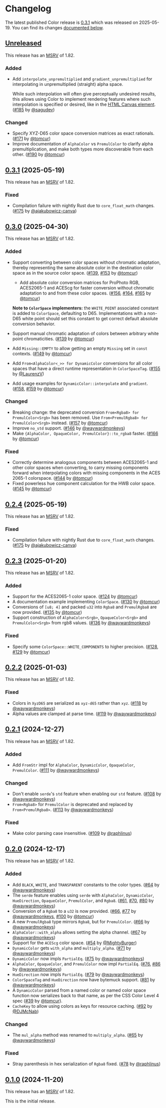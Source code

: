 <!-- Instructions

This changelog follows the patterns described here: <https://keepachangelog.com/en/>.

Subheadings to categorize changes are `added, changed, deprecated, removed, fixed, security`.

-->

# Changelog

The latest published Color release is [0.3.1](#031-2025-05-19) which was released on 2025-05-19.
You can find its changes [documented below](#031-2025-05-19).

## [Unreleased]

This release has an [MSRV][] of 1.82.

### Added

* Add `interpolate_unpremultiplied` and `gradient_unpremultiplied` for interpolating in unpremultiplied (straight) alpha space.

  While such interpolation will often give perceptually undesired results, this allows using Color to implement rendering features where such interpolation is specified or desired, like in the [HTML Canvas element][]. ([#185][] by [@sagudev][])

[HTML Canvas element]: https://html.spec.whatwg.org/commit-snapshots/a93c6fa9fa95e31f1caa05f2f8abc650669df7c3/#interpolation

### Changed

* Specify XYZ-D65 color space conversion matrices as exact rationals. ([#171][] by [@tomcur][])
* Improve documentation of `AlphaColor` vs `PremulColor` to clarify alpha premultiplication, and make both types more discoverable from each other. ([#190][] by [@tomcur][])

## [0.3.1][] (2025-05-19)

This release has an [MSRV][] of 1.82.

### Fixed

* Compilation failure with nightly Rust due to `core_float_math` changes. ([#175][] by [@ajakubowicz-canva][])

## [0.3.0][] (2025-04-30)

This release has an [MSRV][] of 1.82.

### Added

* Support converting between color spaces without chromatic adaptation, thereby representing the same absolute color in the destination color space as in the source color space. ([#139][], [#153][] by [@tomcur][])
  * Add absolute color conversion matrices for ProPhoto RGB, ACES2065-1 and ACEScg for faster conversion without chromatic adaptation to and from these color spaces. ([#156][], [#164][], [#165][] by [@tomcur][])

  **Note to `ColorSpace` implementers:** the `WHITE_POINT` associated constant is added to `ColorSpace`, defaulting to D65.
  Implementations with a non-D65 white point should set this constant to get correct default absolute conversion behavior.
* Support manual chromatic adaptation of colors between arbitrary white point chromaticities.  ([#139][] by [@tomcur][])
* Add `Missing::EMPTY` to allow getting an empty `Missing` set in `const` contexts. ([#149][] by [@tomcur][])
* Add `From<AlphaColor<_>> for DynamicColor` conversions for all color spaces that have a direct runtime representation in `ColorSpaceTag`. ([#155][] by [@LaurenzV][])
* Add usage examples for `DynamicColor::interpolate` and `gradient`. ([#158][], [#159][] by [@tomcur][])

### Changed

* Breaking change: the deprecated conversion `From<Rgba8> for PremulColor<Srgb>` has been removed. Use `From<PremulRgba8> for PremulColor<Srgb>` instead. ([#157][] by [@tomcur][])
* Improve `no_std` support. ([#146][] by [@waywardmonkeys][])
* Make `{AlphaColor, OpaqueColor, PremulColor}::to_rgba8` faster. ([#166][] by [@tomcur][])

### Fixed

* Correctly determine analogous components between ACES2065-1 and other color spaces when converting,
  to carry missing components forward when interpolating colors with missing components in the ACES 2065-1 colorspace. ([#144][] by [@tomcur][])
* Fixed powerless hue component calculation for the HWB color space. ([#145][] by [@tomcur][])

## [0.2.4][] (2025-05-19)

This release has an [MSRV][] of 1.82.

### Fixed

* Compilation failure with nightly Rust due to `core_float_math` changes. ([#175][] by [@ajakubowicz-canva][])

## [0.2.3][] (2025-01-20)

This release has an [MSRV][] of 1.82.

### Added

* Support for the ACES2065-1 color space. ([#124][] by [@tomcur][])
* A documentation example implementing `ColorSpace`. ([#130][] by [@tomcur][])
* Conversions of `[u8; 4]` and packed `u32` into `Rgba8` and `PremulRgba8` are now provided. ([#135][] by [@tomcur][])
* Support construction of `AlphaColor<Srgb>`, `OpaqueColor<Srgb>` and `PremulColor<Srgb>` from rgb8 values. ([#136][] by [@waywardmonkeys][])

### Fixed

* Specify some `ColorSpace::WHITE_COMPONENTS` to higher precision. ([#128][], [#129][] by [@tomcur][])

## [0.2.2][] (2025-01-03)

This release has an [MSRV][] of 1.82.

### Fixed

* Colors in `XyzD65` are serialized as `xyz-d65` rather than `xyz`. ([#118][] by [@waywardmonkeys][])
* Alpha values are clamped at parse time. ([#119][] by [@waywardmonkeys][])

## [0.2.1][] (2024-12-27)

This release has an [MSRV][] of 1.82.

### Added

* Add `FromStr` impl for `AlphaColor`, `DynamicColor`, `OpaqueColor`, `PremulColor`. ([#111][] by [@waywardmonkeys][])

### Changed

* Don't enable `serde`'s `std` feature when enabling our `std` feature. ([#108][] by [@waywardmonkeys][])
* `From<Rgba8>` for `PremulColor` is deprecated and replaced by `From<PremulRgba8>`. ([#113][] by [@waywardmonkeys][])

### Fixed

* Make color parsing case insensitive. ([#109][] by [@raphlinus][])

## [0.2.0][] (2024-12-17)

This release has an [MSRV][] of 1.82.

### Added

* Add `BLACK`, `WHITE`, and `TRANSPARENT` constants to the color types. ([#64][] by [@waywardmonkeys][])
* The `serde` feature enables using `serde` with `AlphaColor`, `DynamicColor`, `HueDirection`, `OpaqueColor`, `PremulColor`, and `Rgba8`. ([#61][], [#70][], [#80][] by [@waywardmonkeys][])
* Conversion of a `Rgba8` to a `u32` is now provided. ([#66][], [#77][] by [@waywardmonkeys][], [#100][] by [@tomcur][])
* A new `PremulRgba8` type mirrors `Rgba8`, but for `PremulColor`. ([#66][] by [@waywardmonkeys][])
* `AlphaColor::with_alpha` allows setting the alpha channel. ([#67][] by [@waywardmonkeys][])
* Support for the `ACEScg` color space. ([#54][] by [@MightyBurger][])
* `DynamicColor` gets `with_alpha` and `multiply_alpha`. ([#71][] by [@waywardmonkeys][])
* `DynamicColor` now impls `PartialEq`. ([#75][] by [@waywardmonkeys][])
* `AlphaColor`, `OpaqueColor`, and `PremulColor` now impl `PartialEq`. ([#76][], [#86][] by [@waywardmonkeys][])
* `HueDirection` now impls `PartialEq`. ([#79][] by [@waywardmonkeys][])
* `ColorSpaceTag` and `HueDirection` now have bytemuck support. ([#81][] by [@waywardmonkeys][])
* A `DynamicColor` parsed from a named color or named color space function now serializes back to that name, as per the CSS Color Level 4 spec ([#39][] by [@tomcur][]).
* `CacheKey` to allow using colors as keys for resource caching. ([#92][] by [@DJMcNab][])

### Changed

* The `mul_alpha` method was renamed to `multiply_alpha`. ([#65][] by [@waywardmonkeys][])

### Fixed

* Stray parenthesis in hex serialization of `Rgba8` fixed. ([#78][] by [@raphlinus][])

## [0.1.0][] (2024-11-20)

This release has an [MSRV][] of 1.82.

This is the initial release.

[@ajakubowicz-canva]: https://github.com/ajakubowicz-canva
[@DJMcNab]: https://github.com/DJMcNab
[@LaurenzV]: https://github.com/LaurenzV
[@MightyBurger]: https://github.com/MightyBurger
[@raphlinus]: https://github.com/raphlinus
[@sagudev]: https://github.com/sagudev
[@tomcur]: https://github.com/tomcur
[@waywardmonkeys]: https://github.com/waywardmonkeys

[#39]: https://github.com/linebender/color/pull/39
[#54]: https://github.com/linebender/color/pull/54
[#61]: https://github.com/linebender/color/pull/61
[#64]: https://github.com/linebender/color/pull/64
[#65]: https://github.com/linebender/color/pull/65
[#66]: https://github.com/linebender/color/pull/66
[#67]: https://github.com/linebender/color/pull/67
[#70]: https://github.com/linebender/color/pull/70
[#71]: https://github.com/linebender/color/pull/71
[#75]: https://github.com/linebender/color/pull/75
[#76]: https://github.com/linebender/color/pull/76
[#77]: https://github.com/linebender/color/pull/77
[#78]: https://github.com/linebender/color/pull/78
[#79]: https://github.com/linebender/color/pull/79
[#80]: https://github.com/linebender/color/pull/80
[#81]: https://github.com/linebender/color/pull/81
[#86]: https://github.com/linebender/color/pull/86
[#92]: https://github.com/linebender/color/pull/92
[#100]: https://github.com/linebender/color/pull/100
[#108]: https://github.com/linebender/color/pull/108
[#109]: https://github.com/linebender/color/pull/109
[#111]: https://github.com/linebender/color/pull/111
[#113]: https://github.com/linebender/color/pull/113
[#118]: https://github.com/linebender/color/pull/118
[#119]: https://github.com/linebender/color/pull/119
[#124]: https://github.com/linebender/color/pull/124
[#128]: https://github.com/linebender/color/pull/128
[#129]: https://github.com/linebender/color/pull/129
[#130]: https://github.com/linebender/color/pull/130
[#135]: https://github.com/linebender/color/pull/135
[#136]: https://github.com/linebender/color/pull/136
[#139]: https://github.com/linebender/color/pull/139
[#144]: https://github.com/linebender/color/pull/144
[#145]: https://github.com/linebender/color/pull/145
[#146]: https://github.com/linebender/color/pull/146
[#149]: https://github.com/linebender/color/pull/149
[#153]: https://github.com/linebender/color/pull/153
[#155]: https://github.com/linebender/color/pull/155
[#156]: https://github.com/linebender/color/pull/156
[#157]: https://github.com/linebender/color/pull/157
[#158]: https://github.com/linebender/color/pull/158
[#159]: https://github.com/linebender/color/pull/159
[#164]: https://github.com/linebender/color/pull/164
[#165]: https://github.com/linebender/color/pull/165
[#166]: https://github.com/linebender/color/pull/166
[#171]: https://github.com/linebender/color/pull/171
[#175]: https://github.com/linebender/color/pull/175
[#185]: https://github.com/linebender/color/pull/185
[#190]: https://github.com/linebender/color/pull/190

[Unreleased]: https://github.com/linebender/color/compare/v0.3.1...HEAD
[0.3.1]: https://github.com/linebender/color/releases/tag/v0.3.1
[0.3.0]: https://github.com/linebender/color/releases/tag/v0.3.0
[0.2.4]: https://github.com/linebender/color/releases/tag/v0.2.4
[0.2.3]: https://github.com/linebender/color/releases/tag/v0.2.3
[0.2.2]: https://github.com/linebender/color/releases/tag/v0.2.2
[0.2.1]: https://github.com/linebender/color/releases/tag/v0.2.1
[0.2.0]: https://github.com/linebender/color/releases/tag/v0.2.0
[0.1.0]: https://github.com/linebender/color/releases/tag/v0.1.0

[MSRV]: README.md#minimum-supported-rust-version-msrv
